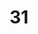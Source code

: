 ---
title: "31"
imageurl: "https://imgs1.thamizhnation.org/assets/31.webp"
dwnurl: "https://imgs1.thamizhnation.org/img/31.jpg"
tags: ['thalaivar']
---